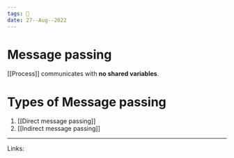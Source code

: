 ```yaml
---
tags: 🌱
date: 27--Aug--2022
---
```


# Message passing

[[Process]] communicates with **no shared variables**.

# Types of Message passing
1. [[Direct message passing]]
2. [[Indirect message passing]]


---
Links: 
